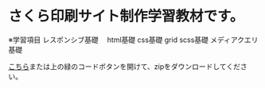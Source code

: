 
# さくら印刷サイト制作学習教材です。
  ※学習項目
  レスポンシブ基礎
　html基礎
 css基礎
 grid scss基礎
 メディアクエリ基礎
 
 

[こちら](https://github.com/Schues/lecture/archive/refs/heads/main.zip)または上の緑のコードボタンを開けて、zipをダウンロードしてください。
